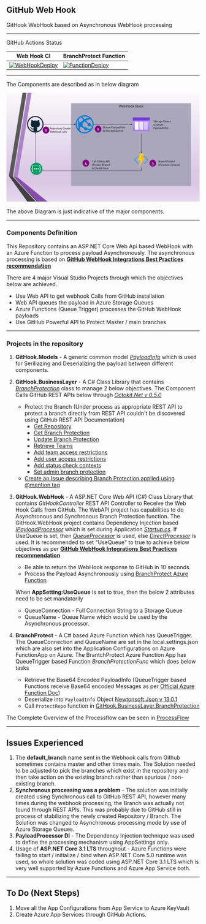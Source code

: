 ## **GitHub Web Hook**
GitHook WebHook based on Asynchronous WebHook processing


---

GitHub Actions Status 

Web Hook CI | BranchProtect Function
------------ | -------------
[![WebHookDeploy](https://github.com/githubvnext/gitHook/actions/workflows/webhook-ci.yml/badge.svg)](https://github.com/githubvnext/gitHook/actions/workflows/webhook-ci.yml) | [![FunctionDeploy](https://github.com/githubvnext/gitHook/actions/workflows/function-ci.yml/badge.svg)](https://github.com/githubvnext/gitHook/actions/workflows/function-ci.yml) 

---

The Components are described as in below diagram

![Process Flow](docs/GitHubWebhookProcessFlow.png)

The above Diagram is just indicative of the major components.

---

### **Components Definition**

This Repository contains an ASP.NET Core Web Api based WebHook with an Azure Function to process payload Asynchronously. The asynchronous processing is based on **[GitHub WebHook Integrations Best Practices recommendation](https://docs.github.com/en/rest/guides/best-practices-for-integrators#favor-asynchronous-work-over-synchronous)**

There are 4 major Visual Studio Projects through which the objectives below are achieved. 

- Use Web API to get webhook Calls from GitHub installation
- Web API queues the payload in Azure Storage Queues
- Azure Functions (Queue Trigger) processes the GitHub WebHook payloads
- Use GitHub Powerful API to Protect Master / main branches

---

### **Projects in the repository**

1.  **GitHook.Models** -  A generic common model _[PayloadInfo](src/GitHook.Models/PayloadInfo.cs)_ which is used for Seriliazing and Deserializing the payload between different components.
2. **GitHook.BusinessLayer** - A C# Class Library that contains _[BranchProtection](src/GitHook.BusinessLayer/BranchProtection.cs)_ class to manage 2 below objectives. The Component Calls GitHub REST APIs below through _[Octokit.Net v 0.5.0](https://www.nuget.org/packages/Octokit/0.50.0)_
      - Protect the Branch (Under process as appropriate REST API to protect a branch directly from REST API couldn't be discovered using GitHub REST API Documentation)
        - [Get Repository](https://docs.github.com/en/rest/reference/repos#get-a-repository)
        - [Get Branch Protection](https://docs.github.com/en/rest/reference/repos#get-branch-protection)
        - [Update Branch Protection](https://docs.github.com/en/rest/reference/repos#update-branch-protection)
        - [Retrieve Teams](https://docs.github.com/en/rest/reference/teams#list-teams)
        - [Add team access restrictions](https://docs.github.com/en/rest/reference/repos#add-team-access-restrictions)
        - [Add user access restrictions](https://docs.github.com/en/rest/reference/repos#add-user-access-restrictions)
        - [Add status check contexts](https://docs.github.com/en/rest/reference/repos#add-status-check-contexts)
        - [Set admin branch protection](https://docs.github.com/en/rest/reference/repos#set-admin-branch-protection)
    - [Create an Issue describing Branch Protection applied using @mention tag](https://docs.github.com/en/rest/reference/issues#create-an-issue)


3. **GitHook.WebHook** - A ASP.NET Core Web API (C#) Class Library that contains _GitHookController_ REST API Controller to Receive the Web Hook Calls from GitHub. The WebAPI project has capabilities to do Asynchronous and Synchronous Branch Protection function. 
  The GitHook.WebHook project contains Dependency Injection based _[IPayloadProcessor](src/GitHook.WebHook/Processors/IPayloadProcessor.cs)_ which is set during Application _[Startup.cs](GitHook.WebHook/Startup.cs)_. If UseQueue is set, then _[QueueProcessor](src/GitHook.WebHook/Processors/QueueProcessor.cs)_ is used, else _[DirectProcessor](src/GitHook.WebHook/Processors/DirectProcessor.cs)_ is used. It is recommended to set "UseQueue" to true to achieve below objectives as per **[GitHub WebHook Integrations Best Practices recommendation](https://docs.github.com/en/rest/guides/best-practices-for-integrators#favor-asynchronous-work-over-synchronous)**
    - Be able to return the WebHook response to GitHub in 10 seconds.
    - Process the Payload Asynchronously using [BranchProtect Azure Function](src/BranchProtect)

    When **AppSetting:UseQueue** is set to true, then the below 2 attributes need to be set mandatorily
      - QueueConnection - Full Connection String to a Storage Queue
      - QueueName - Queue Name which would be used by the Asynchronous processor.

4. **BranchProtect** - A C# based Azure Function which has QueueTrigger. The QueueConnection and QueueName are set in the local.settings.json which are also set into the Application Configurations on Azure FunctionApp on Azure. The BrantchProtect Azure Function App has QueueTrigger based Function _BranchProtectionFunc_ which does below tasks
    - Retrieve the Base64 Encoded PayloadInfo (QueueTrigger based Functions receive Base64 encoded Messages as per [Official Azure Function Doc](https://docs.microsoft.com/en-us/azure/azure-functions/functions-bindings-storage-queue-trigger?tabs=csharp#encoding))
    - Deserialize into `PayloadInfo` Object [Newtonsoft.Json v 13.0.1](https://www.nuget.org/packages/Newtonsoft.Json/13.0.1)
    - Call `ProtectRepo` function in [GitHook.BusinessLayer.BranchProtection](src/GitHook.BusinessLayer/BranchProtection.cs)

The Complete Overview of the Processflow can be seen in [ProcessFlow](docs/ProcessFlow.md)

---

## **Issues Experienced**
1. The **default_branch** name sent in the Webhook calls from Github sometimes contains master and other times main. The Solution needed to be adjusted to pick the branches which exist in the repository and then take action on the existing branch rather than spurious / non-existing branch.
2. **Synchronous processing was a problem** - The solution was initially created using Synchronous call to GitHub REST API, however many times during the webhook processing, the Branch was actually not found through REST APIs. This was probably due to GitHub still in process of stabilizing the newly created Repository / Branch. The Solution was changed to Asynchronous processing mode by use of Azure Storage Queues.
3. **PayloadProcessor DI** - The Dependency Injection technique was used to define the processing mechanism using AppSettings only.
4. Usage of **ASP.NET Core 3.1 LTS** throughout - Azure Functions were failing to start / initialize / bind when ASP.NET Core 5.0 runtime was used, so whole solution was coded using ASP.NET Core 3.1 LTS which is very well supported by Azure Functions and Azure App Service both.


---

## **To Do (Next Steps)**
1. Move all the App Configurations from App Service to Azure KeyVault
2. Create Azure App Services through GitHub Actions.

